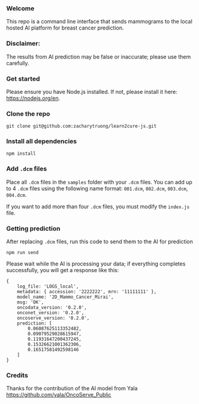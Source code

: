 ### Welcome

This repo is a command line interface that sends mammograms to the local hosted AI platform for breast cancer prediction.

### Disclaimer: 

The results from AI prediction may be false or inaccurate; please use them carefully.

### Get started

Please ensure you have Node.js installed. If not, please install it here: https://nodejs.org/en.

### Clone the repo

```
git clone git@github.com:zacharytruong/learn2cure-js.git
```

### Install all dependencies

```
npm install
```

### Add `.dcm` files

Place all `.dcm` files in the `samples` folder with your `.dcm` files.
You can add up to 4 `.dcm` files using the following name format: `001.dcm`, `002.dcm`, `003.dcm`, `004.dcm`. 

If you want to add more than four `.dcm` files, you must modify the `index.js` file.

### Getting prediction

After replacing `.dcm` files, run this code to send them to the AI for prediction

```
npm run send
```

Please wait while the AI is processing your data; if everything completes successfully, you will get a response like this:

```
{
    log_file: 'LOGS_local',
    metadata: { accession: '2222222', mrn: '11111111' },
    model_name: '2D_Mammo_Cancer_Mirai',
    msg: 'OK',
    oncodata_version: '0.2.0',
    onconet_version: '0.2.0',
    oncoserve_version: '0.2.0',
    prediction: [
        0.06087625113352482,
        0.09079529028615947,
        0.11931647200437245,
        0.15326621001362306,
        0.16517581492598146
    ]
}
```

### Credits
Thanks for the contribution of the AI model from Yala https://github.com/yala/OncoServe_Public